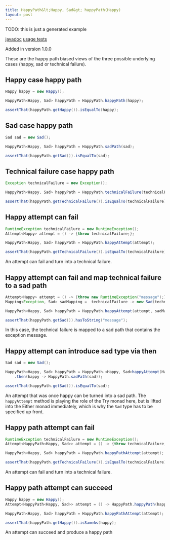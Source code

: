 ```yaml
---
title: HappyPath&lt;Happy, Sad&gt; happyPath(Happy)
layout: post
---
```

TODO: this is just a generated example

[javadoc](https://oss.sonatype.org/service/local/repositories/releases/archive/io/github/theangrydev/business-flows/10.3.0/business-flows-10.3.0-javadoc.jar/!/io/github/theangrydev/businessflows/HappyPath.html#happyPath-java.lang.Object-) [usage tests](https://github.com/theangrydev/business-flows/blob/master/src/test/java/api/usage/happypath/HappyPathBaseCasesTest.java)

Added in version 1.0.0

These are the happy path biased views of the three possible underlying cases (happy, sad or technical failure).

## Happy case happy path
```java
Happy happy = new Happy();

HappyPath<Happy, Sad> happyPath = HappyPath.happyPath(happy);

assertThat(happyPath.getHappy()).isEqualTo(happy);
```

## Sad case happy path
```java
Sad sad = new Sad();

HappyPath<Happy, Sad> happyPath = HappyPath.sadPath(sad);

assertThat(happyPath.getSad()).isEqualTo(sad);
```

## Technical failure case happy path
```java
Exception technicalFailure = new Exception();

HappyPath<Happy, Sad> happyPath = HappyPath.technicalFailure(technicalFailure);

assertThat(happyPath.getTechnicalFailure()).isEqualTo(technicalFailure);
```

## Happy attempt can fail
```java
RuntimeException technicalFailure = new RuntimeException();
Attempt<Happy> attempt = () -> {throw technicalFailure;};

HappyPath<Happy, Sad> happyPath = HappyPath.happyAttempt(attempt);

assertThat(happyPath.getTechnicalFailure()).isEqualTo(technicalFailure);
```
An attempt can fail and turn into a technical failure.

## Happy attempt can fail and map technical failure to a sad path
```java
Attempt<Happy> attempt = () -> {throw new RuntimeException("message");};
Mapping<Exception, Sad> sadMapping =  technicalFailure -> new Sad(technicalFailure.getMessage());

HappyPath<Happy, Sad> happyPath = HappyPath.happyAttempt(attempt, sadMapping);

assertThat(happyPath.getSad()).hasToString("message");
```
In this case, the technical failure is mapped to a sad path that contains the exception message.

## Happy attempt can introduce sad type via then
```java
Sad sad = new Sad();

HappyPath<Happy, Sad> happyPath = HappyPath.<Happy, Sad>happyAttempt(Happy::new)
    .then(happy -> HappyPath.sadPath(sad));

assertThat(happyPath.getSad()).isEqualTo(sad);
```
An attempt that was once happy can be turned into a sad path.
The `happyAttempt` method is playing the role of the Try monad here, but is lifted into the Either monad immediately, which is why the `Sad` type has to be specified up front.

## Happy path attempt can fail
```java
RuntimeException technicalFailure = new RuntimeException();
Attempt<HappyPath<Happy, Sad>> attempt = () -> {throw technicalFailure;};

HappyPath<Happy, Sad> happyPath = HappyPath.happyPathAttempt(attempt);

assertThat(happyPath.getTechnicalFailure()).isEqualTo(technicalFailure);
```
An attempt can fail and turn into a technical failure.

## Happy path attempt can succeed
```java
Happy happy = new Happy();
Attempt<HappyPath<Happy, Sad>> attempt = () -> HappyPath.happyPath(happy);

HappyPath<Happy, Sad> happyPath = HappyPath.happyPathAttempt(attempt);

assertThat(happyPath.getHappy()).isSameAs(happy);
```
An attempt can succeed and produce a happy path

